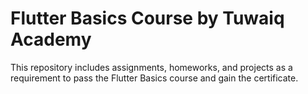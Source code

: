 # Flutter Basics Course by Tuwaiq Academy

This repository includes assignments, homeworks, and projects as a requirement to pass the Flutter Basics course and gain the certificate.
